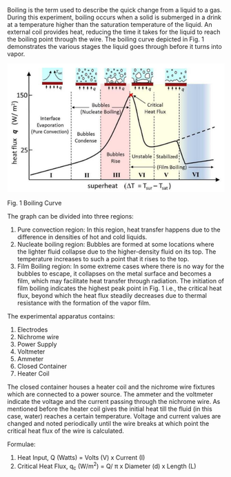 Boiling is the term used to describe the quick change from a liquid to a gas. During this experiment, boiling occurs when a solid is submerged in a drink at a temperature higher than the saturation temperature of the liquid. An external coil provides heat, reducing the time it takes for the liquid to reach the boiling point through the wire. The boiling curve depicted in Fig. 1 demonstrates the various stages the liquid goes through before it turns into vapor.

![Alt text](images/1.png)

Fig. 1 Boiling Curve

The graph can be divided into three regions: 
1.	Pure convection region: In this region, heat transfer happens due to the difference in densities of hot and cold liquids.
2.	Nucleate boiling region: Bubbles are formed at some locations where the lighter fluid collapse due to the higher-density fluid on its top. The temperature increases to such a point that it rises to the top.
3.	Film Boiling region: In some extreme cases where there is no way for the bubbles to escape, it collapses on the metal surface and becomes a film, which may facilitate heat transfer through radiation.
The initiation of film boiling indicates the highest peak point in Fig. 1 i.e., the critical heat flux, beyond which the heat flux steadily decreases due to thermal resistance with the formation of the vapor film. 

The experimental apparatus contains:
1.	Electrodes
2.	Nichrome wire 
3.	Power Supply
4.	Voltmeter 
5.	Ammeter 
6.	Closed Container
7.	Heater Coil

The closed container houses a heater coil and the nichrome wire fixtures which are connected to a power source. The ammeter and the voltmeter indicate the voltage and the current passing through the nichrome wire. As mentioned before the heater coil gives the initial heat till the fluid (in this case, water) reaches a certain temperature. Voltage and current values are changed and noted periodically until the wire breaks at which point the critical heat flux of the wire is calculated.    

Formulae:
1. Heat Input, Q (Watts) = Volts (V) x Current (I)
2. Critical Heat Flux, q<sub>c</sub> (W/m<sup>2</sup>) = Q/ &pi; x Diameter (d) x Length (L)  